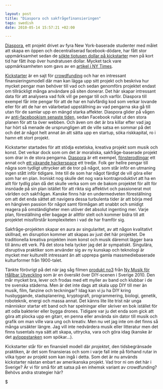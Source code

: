 ```yaml
--- 

layout: post
title: "Diaspora och sakfrågefinansieringen" 
tags: swedish 
date: 2010-05-14 15:57:21 +02:00 

---
```


[Diaspora](http://joindiaspora.com/blog.html), ett projekt drivet av fyra New York-baserade studenter med målet att skapa en öppen och decentraliserad facebook-dödare, har fått stor uppmärksamhet sedan de [sökte tiotusen dollar på kickstarter](http://www.kickstarter.com/projects/196017994/diaspora-the-personally-controlled-do-it-all-distr) men på kort tid har fått ihop över hundratusen dollar. Mycket tack vare uppmärksamheten som gavs av en [artikel i NY Times](http://www.nytimes.com/2010/05/12/nyregion/12about.html).

[Kickstarter](http://www.kickstarter.com/) är en sajt för [crowdfunding](http://en.wikipedia.org/wiki/Crowdfunding) och har en intressant finansieringsmodell där man kan lägga upp sitt projekt och beskriva hur mycket pengar man behöver till vad och sedan genomförs projektet endast om tillräckligt många användare på siten donerar. Det här skapar intressant data för att analysera vad folk vill ge pengar till och varför. Diaspora till exempel får inte pengar för att de har en halvfärdig kod som verkar lovande eller för att de har en välarbetad uppställning av vad pengarna ska gå till utan för de samlar upp en mängd starka affekter. Diaspora glider på vågen av [anti-facebookism senaste tiden](http://copyriot.se/2010/05/14/exodus-fran-facebook/), sedan Facebook rullat ut den stora planen för att ta över webben. Och även om det är bra killar efter vad jag har hört så menade de ursprungligen att de ville satsa en sommar på det och det är något helt annat än att sätta upp en startup, söka riskkapital, ro i hamn ett stort projekt.

Kickstarter [](http://en.wikipedia.org/wiki/Crowdfunding) startades för att stödja estetiska, kreativa projekt som musik och konst. Det verkar dock som om det är moraliska, sakfråge-baserade projekt som drar in de stora pengarna. [Diaspora](http://www.kickstarter.com/projects/196017994/diaspora-the-personally-controlled-do-it-all-distr) är ett exempel, [fönsterodlingar](http://www.kickstarter.com/projects/windowfarms/turn-our-cities-windows-into-vertical-veggie-farm?pos=1) ett annat och [ett växande hackerspace](http://www.kickstarter.com/projects/nycresistor/a-hackerspace-grows-in-brooklyn) ett tredje. Folk ger hellre pengar till några som tydligt uttrycker att de tror på något, som står inför en utmaning ingen stått inför tidigare. Inte till de som har något färdigt de vill göra eller som har en plan. Ironiskt nog skulle det nog vara kontraproduktivt att ha en allt för tydlig plan då det skulle verka som om de bakom projektet för allt för insnöade på sin plan istället för att rikta sig affektivt och passionerat mot världen och sakfrågan. Kanske finns här en undermedveten föreställning om att det enda sättet att navigera dessa turbulenta tider är att börja med en hängiven passion för något samt förmågan att snabbt och smidigt reagera på omständigheter men utöver det absolut ingenting mer. Varje plan, föreställning eller bagage är alltför stelt och kommer bidra till att projektet missförstår komplexiteten i vad de har framför sig.

Sakfråge-projekten skapar en aura av singularitet, av att någon kvalitativt skillnad, en disruption kommer att skapas av just det här projektet. De traditionella kreativa projekten inom konst och musik däremot lägger bara till ännu ett verk. På det stora hela tycker jag det är sympatiskt. Singulära, disruptiva praktiker som använder sig av ny kunskap och teknologi är mycket mer kulturellt intressant än att upprepa gamla massmediebaserade kulturformer från 1900-talet.

Tänkte förövrigt på det när jag såg filmen [produkt no3](http://vimeo.com/11557668) från [Ny Musik för Hållbar Utveckling](http://nmfhu.wordpress.com/2010/05/13/produkterna/) som är en översikt över DIY-scenen i Sverige 2010. Den mår mycket bra, lever och frodas med ett myller av band och klubbar i de tre svenska städerna. Men är det inte dags att skala upp DIY till mer än musik, film, fanzine och teckningar? Idag kan vi ju ha DIY kring husbyggande, stadsplanering, kryptografi, programmering, biologi, genetik, roboteknik, energi och massa annat. Det känns lite lite trist när unga människor startar ett band och har spelningar eller skriver en bok istället för att odla bakterier eller bygga drones. Tidigare var ju det enda som gick att göra att plocka upp en gitarr, en penna eller använda sin dator till musik och grafik om man ville vara ung och kreativ. Men nu vet jag inte om det finns så många ursäkter längre. Jag vill inte nedvärdera musik eller litteratur men det finns tusentals nya sätt att skapa, uttrycka, vara och göra idag (kanske är det [avloppstanken](http://copyriot.se/2010/05/11/utlopp/) som spökar...).

Kickstarter står för en finansiell modell där *projektet*, den tidsbegränsade praktiken, är det som finansieras och som i varje fall inte på förhand rutar in vilka typer av projekt som kan ingå i detta. Som det är nu används kickstarter nästan enbart av amerikanska projekt. Vad tror ni om det här i Sverige? Är vi för små för att satsa på en inhemsk variant av crowdfunding? Behövs andra strategier här?


$ 
